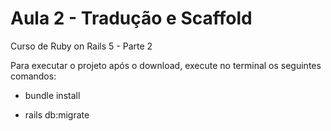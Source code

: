 # Aula 2 - Tradução e Scaffold

Curso de Ruby on Rails 5 - Parte 2

Para executar o projeto após o download, execute no terminal os seguintes comandos:

* bundle install

* rails db:migrate
